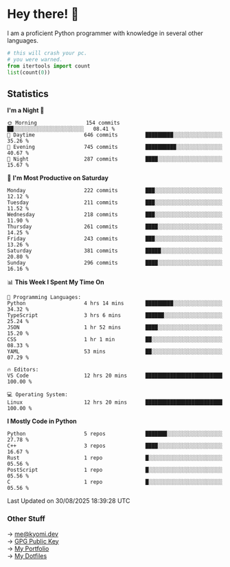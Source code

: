 # Hey there! 👋

I am a proficient Python programmer with knowledge in several other languages.

```py
# this will crash your pc.
# you were warned.
from itertools import count
list(count(0))
```

## Statistics
<!--START_SECTION:waka-->
**I'm a Night 🦉** 

```text
🌞 Morning                154 commits         ██░░░░░░░░░░░░░░░░░░░░░░░   08.41 % 
🌆 Daytime                646 commits         █████████░░░░░░░░░░░░░░░░   35.26 % 
🌃 Evening                745 commits         ██████████░░░░░░░░░░░░░░░   40.67 % 
🌙 Night                  287 commits         ████░░░░░░░░░░░░░░░░░░░░░   15.67 % 
```
📅 **I'm Most Productive on Saturday** 

```text
Monday                   222 commits         ███░░░░░░░░░░░░░░░░░░░░░░   12.12 % 
Tuesday                  211 commits         ███░░░░░░░░░░░░░░░░░░░░░░   11.52 % 
Wednesday                218 commits         ███░░░░░░░░░░░░░░░░░░░░░░   11.90 % 
Thursday                 261 commits         ████░░░░░░░░░░░░░░░░░░░░░   14.25 % 
Friday                   243 commits         ███░░░░░░░░░░░░░░░░░░░░░░   13.26 % 
Saturday                 381 commits         █████░░░░░░░░░░░░░░░░░░░░   20.80 % 
Sunday                   296 commits         ████░░░░░░░░░░░░░░░░░░░░░   16.16 % 
```


📊 **This Week I Spent My Time On** 

```text
💬 Programming Languages: 
Python                   4 hrs 14 mins       █████████░░░░░░░░░░░░░░░░   34.32 % 
TypeScript               3 hrs 6 mins        ██████░░░░░░░░░░░░░░░░░░░   25.24 % 
JSON                     1 hr 52 mins        ████░░░░░░░░░░░░░░░░░░░░░   15.20 % 
CSS                      1 hr 1 min          ██░░░░░░░░░░░░░░░░░░░░░░░   08.33 % 
YAML                     53 mins             ██░░░░░░░░░░░░░░░░░░░░░░░   07.29 % 

🔥 Editors: 
VS Code                  12 hrs 20 mins      █████████████████████████   100.00 % 

💻 Operating System: 
Linux                    12 hrs 20 mins      █████████████████████████   100.00 % 
```

**I Mostly Code in Python** 

```text
Python                   5 repos             ███████░░░░░░░░░░░░░░░░░░   27.78 % 
C++                      3 repos             ████░░░░░░░░░░░░░░░░░░░░░   16.67 % 
Rust                     1 repo              █░░░░░░░░░░░░░░░░░░░░░░░░   05.56 % 
PostScript               1 repo              █░░░░░░░░░░░░░░░░░░░░░░░░   05.56 % 
C                        1 repo              █░░░░░░░░░░░░░░░░░░░░░░░░   05.56 % 
```




 Last Updated on 30/08/2025 18:39:28 UTC
<!--END_SECTION:waka-->

### Other Stuff

→ [me@kyomi.dev](mailto:me@kyomi.dev)\
→ [GPG Public Key](https://github.com/bitterteriyaki.gpg)\
→ [My Portfolio](https://kyomi.dev)\
→ [My Dotfiles](https://github.com/bitterteriyaki/dotfiles)
